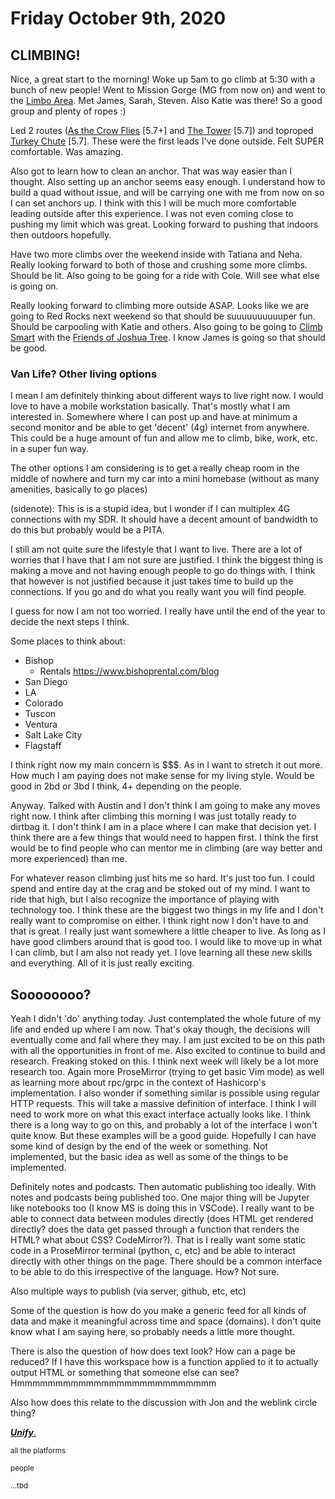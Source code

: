 # Friday October 9th, 2020

## CLIMBING!
Nice, a great start to the morning! Woke up 5am to go climb at 5:30 with a bunch of new people!
Went to Mission Gorge (MG from now on) and went to the [Limbo Area](https://www.mountainproject.com/area/105790315/limbo-area). 
Met James, Sarah, Steven. Also Katie was there! So a good group and plenty of ropes :) 

Led 2 routes ([As the Crow Flies](https://www.mountainproject.com/route/105792710/as-the-crow-flies) [5.7+] and [The Tower](https://www.mountainproject.com/route/105792696/the-tower) [5.7]) and toproped [Turkey Chute](https://www.mountainproject.com/route/105792715/turkey-chute) [5.7]. These were the first leads I've done outside. Felt SUPER comfortable. Was amazing. 

Also got to learn how to clean an anchor. That was way easier than I thought. Also setting up an
anchor seems easy enough. I understand how to build a quad without issue, and will be carrying
one with me from now on so I can set anchors up. I think with this I will be much more comfortable
leading outside after this experience. I was not even coming close to pushing my limit which was 
great. Looking forward to pushing that indoors then outdoors hopefully.

Have two more climbs over the weekend inside with Tatiana and Neha. Really looking forward to both of
those and crushing some more climbs. Should be lit. Also going to be going for a ride with Cole. 
Will see what else is going on.

Really looking forward to climbing more outside ASAP. Looks like we are going to Red Rocks next
weekend so that should be suuuuuuuuuuper fun. Should be carpooling with Katie and others.
Also going to be going to [Climb Smart](http://www.friendsofjosh.org/tag/climb-smart/) with the [Friends of Joshua Tree](http://www.friendsofjosh.org/). I know James is going so that should be good. 

### Van Life? Other living options

I mean I am definitely thinking about different ways to live right now. I would love to have a mobile
workstation basically. That's mostly what I am interested in. Somewhere where I can post up and have 
at minimum a second monitor and be able to get 'decent' (4g) internet from anywhere. This could be a 
huge amount of fun and allow me to climb, bike, work, etc. in a super fun way. 

The other options I am considering is to get a really cheap room in the middle of nowhere and turn
my car into a mini homebase (without as many amenities, basically to go places)

(sidenote): This is is a stupid idea, but I wonder if I can multiplex 4G connections with my SDR.
It should have a decent amount of bandwidth to do this but probably would be a PITA.

I still am not quite sure the lifestyle that I want to live. There are a lot of worries that I have 
that I am not sure are justified. I think the biggest thing is making a move and not having enough
people to go do things with. I think that however is not justified because it just takes time to build
up the connections. If you go and do what you really want you will find people. 

I guess for now I am not too worried. I really have until the end of the year to decide the next steps
I think. 

Some places to think about:

* Bishop
  * Rentals https://www.bishoprental.com/blog
* San Diego
* LA
* Colorado
* Tuscon
* Ventura
* Salt Lake City
* Flagstaff

I think right now my main concern is $$$. As in I want to stretch it out more. How much I am paying does not make sense for my living style. Would be good in 2bd or 3bd I think, 4+ depending on the people.

Anyway. Talked with Austin and I don't think I am going to make any moves right now. I think after
climbing this morning I was just totally ready to dirtbag it. I don't think I am in a place where
I can make that decision yet. I think there are a few things that would need to happen first. I think
the first would be to find people who can mentor me in climbing (are way better and more experienced) than me.

For whatever reason climbing just hits me so hard. It's just too fun. I could spend and entire day
at the crag and be stoked out of my mind. I want to ride that high, but I also recognize the 
importance of playing with technology too. I think these are the biggest two things in my life and
I don't really want to compromise on either. I think right now I don't have to and that is great.
I really just want somewhere a little cheaper to live. As long as I have good climbers around that 
is good too. I would like to move up in what I can climb, but I am also not ready yet. I love learning
all these new skills and everything. All of it is just really exciting.

## Soooooooo?

Yeah I didn't 'do' anything today. Just contemplated the whole future of my life and ended up where I
am now. That's okay though, the decisions will eventually come and fall where they may. I am just
excited to be on this path with all the opportunities in front of me. Also excited to continue to
build and research. Freaking stoked on this. I think next week will likely be a lot more research too.
Again more ProseMirror (trying to get basic Vim mode) as well as learning more about rpc/grpc in the 
context of Hashicorp's implementation. I also wonder if something similar is possible using regular
HTTP requests. This will take a massive definition of interface. I think I will need to work more on
what this exact interface actually looks like. I think there is a long way to go on this, and probably
a lot of the interface I won't quite know. But these examples will be a good guide. Hopefully I can 
have some kind of design by the end of the week or something. Not implemented, but the basic idea
as well as some of the things to be implemented.

Definitely notes and podcasts. Then automatic publishing too ideally. With notes and podcasts being
published too. One major thing will be Jupyter like notebooks too (I know MS is doing this in VSCode).
I really want to be able to connect data between modules directly (does HTML get rendered directly?
does the data get passed through a function that renders the HTML? what about CSS? CodeMirror?). That
is I really want some static code in a ProseMirror terminal (python, c, etc) and be able to interact
directly with other things on the page. There should be a common interface to be able to do this
irrespective of the language. How? Not sure.

Also multiple ways to publish (via server, github, etc, etc)

Some of the question is how do you make a generic feed for all kinds of data and make it meaningful
across time and space (domains). I don't quite know what I am saying here, so probably needs a little 
more thought.

There is also the question of how does text look? How can a page be reduced? If I have this
workspace how is a function applied to it to actually output HTML or something that someone else
can see? Hmmmmmmmmmmmmmmmmmmmmmmmmmm

Also how does this relate to the discussion with Jon and the weblink circle thing? 

<u>***Unify***.</u><sub>

<sub>all the platforms</sub>

<sub>people</sub>

<sub>...tbd</sub>
